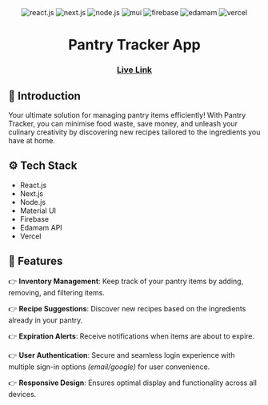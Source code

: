 <div align="center">

  <div>
    <img src="https://img.shields.io/badge/-React_JS-black?style=for-the-badge&logoColor=white&logo=react&color=61DAFB" alt="react.js" />
    <img src="https://img.shields.io/badge/-Next_JS-black?style=for-the-badge&logoColor=white&logo=nextdotjs&color=000000" alt="next.js" />
    <img src="https://img.shields.io/badge/-Node_JS-black?style=for-the-badge&logoColor=white&logo=nodedotjs&color=5FA04E" alt="node.js" />
    <img src="https://img.shields.io/badge/-Material_UI-black?style=for-the-badge&logoColor=white&logo=mui&color=007FFF" alt="mui" />
    <img src="https://img.shields.io/badge/-Firebase-black?style=for-the-badge&logoColor=white&logo=firebase&color=DD2C00" alt="firebase" />
    <img src="https://img.shields.io/badge/-Edamam-black?style=for-the-badge&logoColor=white&logo=&color=32CD32" alt="edamam" />
    <img src="https://img.shields.io/badge/-Vercel-black?style=for-the-badge&logoColor=white&logo=vercel&color=000000" alt="vercel" />
  
  </div>

  <h1 align="center">Pantry Tracker App</h1>

  <h3 align="center">
  <a href="https://pantry-tracker-sebastian-bury.vercel.app" target="_blank" rel="noopener noreferrer">
    Live Link
  </a>
</h3>


</div>


## <a name="introduction">🤖 Introduction</a>

Your ultimate solution for managing pantry items efficiently! With Pantry Tracker, you can minimise food waste, save money, and unleash your culinary creativity by discovering new recipes tailored to the ingredients you have at home.

## <a name="tech-stack">⚙️ Tech Stack</a>

- React.js
- Next.js
- Node.js
- Material UI
- Firebase
- Edamam API
- Vercel

## <a name="features">🔋 Features</a>

👉 **Inventory Management**: Keep track of your pantry items by adding, removing, and filtering items.

👉 **Recipe Suggestions**: Discover new recipes based on the ingredients already in your pantry.

👉 **Expiration Alerts**: Receive notifications when items are about to expire.

👉 **User Authentication**: Secure and seamless login experience with multiple sign-in options <i>(email/google)</i> for user convenience.

👉 **Responsive Design**: Ensures optimal display and functionality across all devices.

